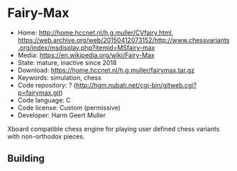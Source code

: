 # Fairy-Max

- Home: http://home.hccnet.nl/h.g.muller/CVfairy.html, https://web.archive.org/web/20150412073152/http://www.chessvariants.org/index/msdisplay.php?itemid=MSfairy-max
- Media: https://en.wikipedia.org/wiki/Fairy-Max
- State: mature, inactive since 2018
- Download: https://home.hccnet.nl/h.g.muller/fairymax.tar.gz
- Keywords: simulation, chess
- Code repository: ? (http://hgm.nubati.net/cgi-bin/gitweb.cgi?p=fairymax.git)
- Code language: C
- Code license: Custom (permissive)
- Developer: Harm Geert Muller

Xboard compatible chess engine for playing user defined chess variants with non-orthodox pieces.

## Building
